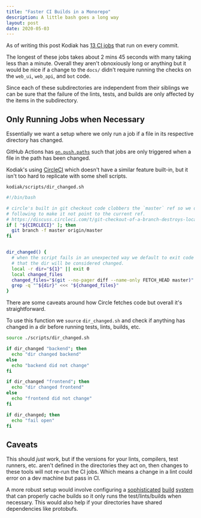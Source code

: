 ```yaml
---
title: "Faster CI Builds in a Monorepo"
description: A little bash goes a long way
layout: post
date: 2020-05-03
---
```


As of writing this post Kodiak has [13 CI jobs](https://github.com/chdsbd/kodiak/blob/80d33a025e850b8ee16445b7e5c643eece0ddc94/.circleci/config.yml) that run on every commit.

The longest of these jobs takes about 2 mins 45 seconds with many taking less
than a minute. Overall they aren't obnoxiously long or anything but it would
be nice if a change to the `docs/` didn't require running the checks on the `web_ui`,
`web_api`, and `bot` code.

Since each of these subdirectories are independent from their siblings we can be sure
that the failure of the lints, tests, and builds are only affected by the
items in the subdirectory.

## Only Running Jobs when Necessary

Essentially we want a setup where we only run a job if a file in its
respective directory has changed.

GitHub Actions has [`on.push.paths`](https://help.github.com/en/actions/reference/workflow-syntax-for-github-actions#onpushpull_requestpaths) such that jobs are only triggered when a file in the path has been changed.

Kodiak's using [CircleCI](https://circleci.com) which doesn't have a similar
feature built-in, but it isn't too hard to replicate with some shell scripts.

`kodiak/scripts/dir_changed.sh`

```bash
#!/bin/bash

# circle's built in git checkout code clobbers the `master` ref so we do the
# following to make it not point to the current ref.
# https://discuss.circleci.com/t/git-checkout-of-a-branch-destroys-local-reference-to-master/23781/7
if [ "${CIRCLECI}" ]; then
  git branch -f master origin/master
fi


dir_changed() {
  # when the script fails in an unexpected way we default to exit code 0 so
  # that the dir will be considered changed.
  local -r dir="${1}" || exit 0
  local changed_files
  changed_files="$(git --no-pager diff --name-only FETCH_HEAD master)" || exit 0
  grep -q "^${dir}" <<< "${changed_files}"
}
```

There are some caveats around how Circle fetches code but overall it's
straightforward.

To use this function we `source` `dir_changed.sh` and check if anything has
changed in a dir before running tests, lints, builds, etc.

```bash
source ./scripts/dir_changed.sh

if dir_changed "backend"; then
  echo "dir changed backend"
else
  echo "backend did not change"
fi

if dir_changed "frontend"; then
  echo "dir changed frontend"
else
  echo "frontend did not change"
fi

if dir_changed; then
  echo "fail open"
fi
```

## Caveats

This should _just_ work, but if the versions for your lints, compilers,
test runners, etc. aren't defined in the directories they act on, then changes to
these tools will not re-run the CI jobs. Which means a change in a lint could
error on a dev machine but pass in CI.

A more robust setup would involve configuring a
[sophisticated](https://bazel.build) [build](https://buck.build)
[system](https://www.pantsbuild.org) that can properly cache builds so it
only runs the test/lints/builds when necessary. This would also help if your
directories have shared dependencies like protobufs.
